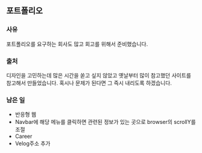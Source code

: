 ## 포트폴리오

### 사유

포트폴리오를 요구하는 회사도 많고 회고를 위해서 준비했습니다.

### 출처

디자인을 고민하는데 많은 시간을 쏟고 싶지 않았고 옛날부터 많이 참고했던 사이트를 참고해서 만들었습니다. 혹시나 문제가 된다면 그 즉시 내리도록 하겠습니다.

### 남은 일

- 반응형 웹
- Navbar에 해당 메뉴를 클릭하면 관련된 정보가 있는 곳으로 browser의 scrollY를 조절
- Career
- Velog주소 추가
